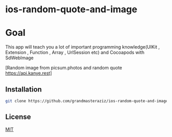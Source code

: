 # ios-random-quote-and-image

# Goal

This app will teach you a lot of important programming knowledge(UIKit , Extension , Function  , Array , UrlSession etc) and 
Cocoapods with SdWebImage

[Random image from picsum.photos and random quote https://api.kanye.rest]


## Installation
```bash
git clone https://github.com/grandmasteraziz/ios-random-quote-and-image.git
```

## License
[MIT](https://choosealicense.com/licenses/mit/)
